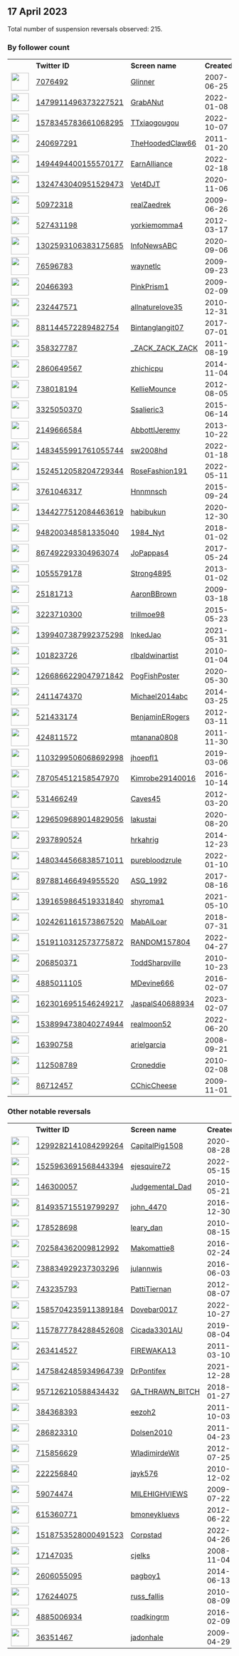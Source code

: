 
## 17 April 2023
Total number of suspension reversals observed: 215.

### By follower count
<table><tr><th></th><th align="left">Twitter ID</th><th align="left">Screen name</th>
<th align="left">Created</th><th align="left">Status</th><th align="left">Suspended</th><th align="left">Followers</th>
<tr><td><a href="https://pbs.twimg.com/profile_images/1275451851920404487/33tfznq2_normal.jpg"><img src="https://pbs.twimg.com/profile_images/1275451851920404487/33tfznq2_normal.jpg" width="40px" height="40px" align="center"/></a></td><td><a href="https://twitter.com/intent/user?user_id=7076492">7076492</a></td><td><a href="https://twitter.com/Glinner">Glinner</a></td><td>2007-06-25</td><td align="center"></td><td>2023-04-16</td><td>550090</td></tr>
<tr><td><a href="https://pbs.twimg.com/profile_images/1657775856121532417/aGFMyqtv_normal.jpg"><img src="https://pbs.twimg.com/profile_images/1657775856121532417/aGFMyqtv_normal.jpg" width="40px" height="40px" align="center"/></a></td><td><a href="https://twitter.com/intent/user?user_id=1479911496373227521">1479911496373227521</a></td><td><a href="https://twitter.com/GrabANut">GrabANut</a></td><td>2022-01-08</td><td align="center"></td><td>2022-12-01</td><td>205285</td></tr>
<tr><td><a href="https://pbs.twimg.com/profile_images/1631658448537681921/iXQFj6B9_normal.jpg"><img src="https://pbs.twimg.com/profile_images/1631658448537681921/iXQFj6B9_normal.jpg" width="40px" height="40px" align="center"/></a></td><td><a href="https://twitter.com/intent/user?user_id=1578345783661068295">1578345783661068295</a></td><td><a href="https://twitter.com/TTxiaogougou">TTxiaogougou</a></td><td>2022-10-07</td><td align="center"></td><td>2023-04-02</td><td>152538</td></tr>
<tr><td><a href="https://pbs.twimg.com/profile_images/1648014505073319965/V9YfGTsQ_normal.jpg"><img src="https://pbs.twimg.com/profile_images/1648014505073319965/V9YfGTsQ_normal.jpg" width="40px" height="40px" align="center"/></a></td><td><a href="https://twitter.com/intent/user?user_id=240697291">240697291</a></td><td><a href="https://twitter.com/TheHoodedClaw66">TheHoodedClaw66</a></td><td>2011-01-20</td><td align="center"></td><td></td><td>69581</td></tr>
<tr><td><a href="https://pbs.twimg.com/profile_images/1575773763454525441/M406Cu47_normal.jpg"><img src="https://pbs.twimg.com/profile_images/1575773763454525441/M406Cu47_normal.jpg" width="40px" height="40px" align="center"/></a></td><td><a href="https://twitter.com/intent/user?user_id=1494494400155570177">1494494400155570177</a></td><td><a href="https://twitter.com/EarnAlliance">EarnAlliance</a></td><td>2022-02-18</td><td align="center"></td><td>2023-04-10</td><td>48713</td></tr>
<tr><td><a href="https://pbs.twimg.com/profile_images/1648138687069265921/wSJo4lCe_normal.jpg"><img src="https://pbs.twimg.com/profile_images/1648138687069265921/wSJo4lCe_normal.jpg" width="40px" height="40px" align="center"/></a></td><td><a href="https://twitter.com/intent/user?user_id=1324743040951529473">1324743040951529473</a></td><td><a href="https://twitter.com/Vet4DJT">Vet4DJT</a></td><td>2020-11-06</td><td align="center"></td><td>2022-02-15</td><td>38329</td></tr>
<tr><td><a href="https://pbs.twimg.com/profile_images/1659545338875895808/s2mwWC5Q_normal.jpg"><img src="https://pbs.twimg.com/profile_images/1659545338875895808/s2mwWC5Q_normal.jpg" width="40px" height="40px" align="center"/></a></td><td><a href="https://twitter.com/intent/user?user_id=50972318">50972318</a></td><td><a href="https://twitter.com/realZaedrek">realZaedrek</a></td><td>2009-06-26</td><td align="center"></td><td>2022-11-26</td><td>26867</td></tr>
<tr><td><a href="https://pbs.twimg.com/profile_images/1647684630533816323/yIl5kkh2_normal.jpg"><img src="https://pbs.twimg.com/profile_images/1647684630533816323/yIl5kkh2_normal.jpg" width="40px" height="40px" align="center"/></a></td><td><a href="https://twitter.com/intent/user?user_id=527431198">527431198</a></td><td><a href="https://twitter.com/yorkiemomma4">yorkiemomma4</a></td><td>2012-03-17</td><td align="center"></td><td></td><td>15611</td></tr>
<tr><td><a href="https://pbs.twimg.com/profile_images/1378792565118541826/J9tmN2eE_normal.png"><img src="https://pbs.twimg.com/profile_images/1378792565118541826/J9tmN2eE_normal.png" width="40px" height="40px" align="center"/></a></td><td><a href="https://twitter.com/intent/user?user_id=1302593106383175685">1302593106383175685</a></td><td><a href="https://twitter.com/InfoNewsABC">InfoNewsABC</a></td><td>2020-09-06</td><td align="center"></td><td></td><td>10727</td></tr>
<tr><td><a href="https://pbs.twimg.com/profile_images/1657852214545719297/Tg1OmrMS_normal.jpg"><img src="https://pbs.twimg.com/profile_images/1657852214545719297/Tg1OmrMS_normal.jpg" width="40px" height="40px" align="center"/></a></td><td><a href="https://twitter.com/intent/user?user_id=76596783">76596783</a></td><td><a href="https://twitter.com/waynetlc">waynetlc</a></td><td>2009-09-23</td><td align="center"></td><td>2022-04-28</td><td>8022</td></tr>
<tr><td><a href="https://pbs.twimg.com/profile_images/1165377372708884483/IQY2MjB6_normal.jpg"><img src="https://pbs.twimg.com/profile_images/1165377372708884483/IQY2MjB6_normal.jpg" width="40px" height="40px" align="center"/></a></td><td><a href="https://twitter.com/intent/user?user_id=20466393">20466393</a></td><td><a href="https://twitter.com/PinkPrism1">PinkPrism1</a></td><td>2009-02-09</td><td align="center"></td><td>2023-04-15</td><td>7943</td></tr>
<tr><td><a href="https://pbs.twimg.com/profile_images/818232683822125056/ZpB4wz7U_normal.jpg"><img src="https://pbs.twimg.com/profile_images/818232683822125056/ZpB4wz7U_normal.jpg" width="40px" height="40px" align="center"/></a></td><td><a href="https://twitter.com/intent/user?user_id=232447571">232447571</a></td><td><a href="https://twitter.com/allnaturelove35">allnaturelove35</a></td><td>2010-12-31</td><td align="center"></td><td>2023-04-06</td><td>6514</td></tr>
<tr><td><a href="https://pbs.twimg.com/profile_images/1662351381347590144/opQDrBvj_normal.jpg"><img src="https://pbs.twimg.com/profile_images/1662351381347590144/opQDrBvj_normal.jpg" width="40px" height="40px" align="center"/></a></td><td><a href="https://twitter.com/intent/user?user_id=881144572289482754">881144572289482754</a></td><td><a href="https://twitter.com/Bintanglangit07">Bintanglangit07</a></td><td>2017-07-01</td><td align="center"></td><td>2023-04-07</td><td>5852</td></tr>
<tr><td><a href="https://pbs.twimg.com/profile_images/1646943092337942566/pvXZ7rMw_normal.jpg"><img src="https://pbs.twimg.com/profile_images/1646943092337942566/pvXZ7rMw_normal.jpg" width="40px" height="40px" align="center"/></a></td><td><a href="https://twitter.com/intent/user?user_id=358327787">358327787</a></td><td><a href="https://twitter.com/_ZACK_ZACK_ZACK">_ZACK_ZACK_ZACK</a></td><td>2011-08-19</td><td align="center"></td><td>2022-11-14</td><td>5441</td></tr>
<tr><td><a href="https://pbs.twimg.com/profile_images/1643256617553776640/ipd14fwn_normal.jpg"><img src="https://pbs.twimg.com/profile_images/1643256617553776640/ipd14fwn_normal.jpg" width="40px" height="40px" align="center"/></a></td><td><a href="https://twitter.com/intent/user?user_id=2860649567">2860649567</a></td><td><a href="https://twitter.com/zhichicpu">zhichicpu</a></td><td>2014-11-04</td><td align="center"></td><td>2023-03-21</td><td>4447</td></tr>
<tr><td><a href="https://pbs.twimg.com/profile_images/1647966190415880194/7q0PM3fQ_normal.jpg"><img src="https://pbs.twimg.com/profile_images/1647966190415880194/7q0PM3fQ_normal.jpg" width="40px" height="40px" align="center"/></a></td><td><a href="https://twitter.com/intent/user?user_id=738018194">738018194</a></td><td><a href="https://twitter.com/KellieMounce">KellieMounce</a></td><td>2012-08-05</td><td align="center"></td><td>2023-04-06</td><td>4246</td></tr>
<tr><td><a href="https://pbs.twimg.com/profile_images/1369987775127302148/I3DM0Vgm_normal.jpg"><img src="https://pbs.twimg.com/profile_images/1369987775127302148/I3DM0Vgm_normal.jpg" width="40px" height="40px" align="center"/></a></td><td><a href="https://twitter.com/intent/user?user_id=3325050370">3325050370</a></td><td><a href="https://twitter.com/Ssalieric3">Ssalieric3</a></td><td>2015-06-14</td><td align="center"></td><td>2023-02-04</td><td>4105</td></tr>
<tr><td><a href="https://pbs.twimg.com/profile_images/1340009760599490561/GxclhvFN_normal.jpg"><img src="https://pbs.twimg.com/profile_images/1340009760599490561/GxclhvFN_normal.jpg" width="40px" height="40px" align="center"/></a></td><td><a href="https://twitter.com/intent/user?user_id=2149666584">2149666584</a></td><td><a href="https://twitter.com/AbbottlJeremy">AbbottlJeremy</a></td><td>2013-10-22</td><td align="center"></td><td></td><td>3562</td></tr>
<tr><td><a href="https://pbs.twimg.com/profile_images/1638382081171488768/qDAPUwvy_normal.jpg"><img src="https://pbs.twimg.com/profile_images/1638382081171488768/qDAPUwvy_normal.jpg" width="40px" height="40px" align="center"/></a></td><td><a href="https://twitter.com/intent/user?user_id=1483455991761055744">1483455991761055744</a></td><td><a href="https://twitter.com/sw2008hd">sw2008hd</a></td><td>2022-01-18</td><td align="center"></td><td>2023-03-24</td><td>3549</td></tr>
<tr><td><a href="https://pbs.twimg.com/profile_images/1524534897351794688/XZk26tWM_normal.jpg"><img src="https://pbs.twimg.com/profile_images/1524534897351794688/XZk26tWM_normal.jpg" width="40px" height="40px" align="center"/></a></td><td><a href="https://twitter.com/intent/user?user_id=1524512058204729344">1524512058204729344</a></td><td><a href="https://twitter.com/RoseFashion191">RoseFashion191</a></td><td>2022-05-11</td><td align="center"></td><td>2023-03-30</td><td>3387</td></tr>
<tr><td><a href="https://pbs.twimg.com/profile_images/1154374769254510593/FqKAjWFY_normal.jpg"><img src="https://pbs.twimg.com/profile_images/1154374769254510593/FqKAjWFY_normal.jpg" width="40px" height="40px" align="center"/></a></td><td><a href="https://twitter.com/intent/user?user_id=3761046317">3761046317</a></td><td><a href="https://twitter.com/Hnnmnsch">Hnnmnsch</a></td><td>2015-09-24</td><td align="center"></td><td></td><td>3104</td></tr>
<tr><td><a href="https://pbs.twimg.com/profile_images/1648998564566298625/k60lxQjV_normal.jpg"><img src="https://pbs.twimg.com/profile_images/1648998564566298625/k60lxQjV_normal.jpg" width="40px" height="40px" align="center"/></a></td><td><a href="https://twitter.com/intent/user?user_id=1344277512084463619">1344277512084463619</a></td><td><a href="https://twitter.com/habibukun">habibukun</a></td><td>2020-12-30</td><td align="center"></td><td>2022-12-24</td><td>2590</td></tr>
<tr><td><a href="https://pbs.twimg.com/profile_images/1257625063563689984/QJwbPXWg_normal.jpg"><img src="https://pbs.twimg.com/profile_images/1257625063563689984/QJwbPXWg_normal.jpg" width="40px" height="40px" align="center"/></a></td><td><a href="https://twitter.com/intent/user?user_id=948200348581335040">948200348581335040</a></td><td><a href="https://twitter.com/1984_Nyt">1984_Nyt</a></td><td>2018-01-02</td><td align="center">🚫</td><td>2023-04-12</td><td>2575</td></tr>
<tr><td><a href="https://pbs.twimg.com/profile_images/1218264740771901447/D0HFhTZR_normal.jpg"><img src="https://pbs.twimg.com/profile_images/1218264740771901447/D0HFhTZR_normal.jpg" width="40px" height="40px" align="center"/></a></td><td><a href="https://twitter.com/intent/user?user_id=867492293304963074">867492293304963074</a></td><td><a href="https://twitter.com/JoPappas4">JoPappas4</a></td><td>2017-05-24</td><td align="center"></td><td></td><td>2490</td></tr>
<tr><td><a href="https://pbs.twimg.com/profile_images/1432511938421039106/W6UOBJyY_normal.jpg"><img src="https://pbs.twimg.com/profile_images/1432511938421039106/W6UOBJyY_normal.jpg" width="40px" height="40px" align="center"/></a></td><td><a href="https://twitter.com/intent/user?user_id=1055579178">1055579178</a></td><td><a href="https://twitter.com/Strong4895">Strong4895</a></td><td>2013-01-02</td><td align="center"></td><td>2023-04-14</td><td>2486</td></tr>
<tr><td><a href="https://pbs.twimg.com/profile_images/474074398157053952/6NK4sETh_normal.jpeg"><img src="https://pbs.twimg.com/profile_images/474074398157053952/6NK4sETh_normal.jpeg" width="40px" height="40px" align="center"/></a></td><td><a href="https://twitter.com/intent/user?user_id=25181713">25181713</a></td><td><a href="https://twitter.com/AaronBBrown">AaronBBrown</a></td><td>2009-03-18</td><td align="center"></td><td></td><td>2299</td></tr>
<tr><td><a href="https://pbs.twimg.com/profile_images/1658983056970067972/PHMevoVa_normal.jpg"><img src="https://pbs.twimg.com/profile_images/1658983056970067972/PHMevoVa_normal.jpg" width="40px" height="40px" align="center"/></a></td><td><a href="https://twitter.com/intent/user?user_id=3223710300">3223710300</a></td><td><a href="https://twitter.com/trillmoe98">trillmoe98</a></td><td>2015-05-23</td><td align="center"></td><td>2022-05-24</td><td>2144</td></tr>
<tr><td><a href="https://pbs.twimg.com/profile_images/1646137780085325825/nkb_8ab7_normal.jpg"><img src="https://pbs.twimg.com/profile_images/1646137780085325825/nkb_8ab7_normal.jpg" width="40px" height="40px" align="center"/></a></td><td><a href="https://twitter.com/intent/user?user_id=1399407387992375298">1399407387992375298</a></td><td><a href="https://twitter.com/lnkedJao">lnkedJao</a></td><td>2021-05-31</td><td align="center"></td><td>2022-06-17</td><td>2142</td></tr>
<tr><td><a href="https://pbs.twimg.com/profile_images/632270696/R.L.BaldwinMurals_normal.jpg"><img src="https://pbs.twimg.com/profile_images/632270696/R.L.BaldwinMurals_normal.jpg" width="40px" height="40px" align="center"/></a></td><td><a href="https://twitter.com/intent/user?user_id=101823726">101823726</a></td><td><a href="https://twitter.com/rlbaldwinartist">rlbaldwinartist</a></td><td>2010-01-04</td><td align="center"></td><td></td><td>2123</td></tr>
<tr><td><a href="https://pbs.twimg.com/profile_images/1543575454640209920/qJpJev4W_normal.png"><img src="https://pbs.twimg.com/profile_images/1543575454640209920/qJpJev4W_normal.png" width="40px" height="40px" align="center"/></a></td><td><a href="https://twitter.com/intent/user?user_id=1266866229047971842">1266866229047971842</a></td><td><a href="https://twitter.com/PogFishPoster">PogFishPoster</a></td><td>2020-05-30</td><td align="center"></td><td>2023-03-23</td><td>2041</td></tr>
<tr><td><a href="https://pbs.twimg.com/profile_images/1108109326588301312/OXmf0gKM_normal.png"><img src="https://pbs.twimg.com/profile_images/1108109326588301312/OXmf0gKM_normal.png" width="40px" height="40px" align="center"/></a></td><td><a href="https://twitter.com/intent/user?user_id=2411474370">2411474370</a></td><td><a href="https://twitter.com/Michael2014abc">Michael2014abc</a></td><td>2014-03-25</td><td align="center"></td><td></td><td>1956</td></tr>
<tr><td><a href="https://pbs.twimg.com/profile_images/1449496695092428806/lD2eoyTD_normal.jpg"><img src="https://pbs.twimg.com/profile_images/1449496695092428806/lD2eoyTD_normal.jpg" width="40px" height="40px" align="center"/></a></td><td><a href="https://twitter.com/intent/user?user_id=521433174">521433174</a></td><td><a href="https://twitter.com/BenjaminERogers">BenjaminERogers</a></td><td>2012-03-11</td><td align="center"></td><td>2022-05-17</td><td>1778</td></tr>
<tr><td><a href="https://pbs.twimg.com/profile_images/1712458895/marty_normal.jpg"><img src="https://pbs.twimg.com/profile_images/1712458895/marty_normal.jpg" width="40px" height="40px" align="center"/></a></td><td><a href="https://twitter.com/intent/user?user_id=424811572">424811572</a></td><td><a href="https://twitter.com/mtanana0808">mtanana0808</a></td><td>2011-11-30</td><td align="center"></td><td></td><td>1690</td></tr>
<tr><td><a href="https://pbs.twimg.com/profile_images/1152386739505442822/D4m6Scth_normal.jpg"><img src="https://pbs.twimg.com/profile_images/1152386739505442822/D4m6Scth_normal.jpg" width="40px" height="40px" align="center"/></a></td><td><a href="https://twitter.com/intent/user?user_id=1103299506068692998">1103299506068692998</a></td><td><a href="https://twitter.com/jhoepfl1">jhoepfl1</a></td><td>2019-03-06</td><td align="center"></td><td></td><td>1648</td></tr>
<tr><td><a href="https://pbs.twimg.com/profile_images/819754070688698368/FRYWkFWu_normal.jpg"><img src="https://pbs.twimg.com/profile_images/819754070688698368/FRYWkFWu_normal.jpg" width="40px" height="40px" align="center"/></a></td><td><a href="https://twitter.com/intent/user?user_id=787054512158547970">787054512158547970</a></td><td><a href="https://twitter.com/Kimrobe29140016">Kimrobe29140016</a></td><td>2016-10-14</td><td align="center">👋</td><td></td><td>1636</td></tr>
<tr><td><a href="https://pbs.twimg.com/profile_images/1099532041262120960/PVbrttAd_normal.jpg"><img src="https://pbs.twimg.com/profile_images/1099532041262120960/PVbrttAd_normal.jpg" width="40px" height="40px" align="center"/></a></td><td><a href="https://twitter.com/intent/user?user_id=531466249">531466249</a></td><td><a href="https://twitter.com/Caves45">Caves45</a></td><td>2012-03-20</td><td align="center"></td><td></td><td>1626</td></tr>
<tr><td><a href="https://pbs.twimg.com/profile_images/1664466328844136450/2GccNfqb_normal.jpg"><img src="https://pbs.twimg.com/profile_images/1664466328844136450/2GccNfqb_normal.jpg" width="40px" height="40px" align="center"/></a></td><td><a href="https://twitter.com/intent/user?user_id=1296509689014829056">1296509689014829056</a></td><td><a href="https://twitter.com/lakustai">lakustai</a></td><td>2020-08-20</td><td align="center"></td><td>2023-03-19</td><td>1411</td></tr>
<tr><td><a href="https://pbs.twimg.com/profile_images/1544331083155705861/M2lAg6GA_normal.jpg"><img src="https://pbs.twimg.com/profile_images/1544331083155705861/M2lAg6GA_normal.jpg" width="40px" height="40px" align="center"/></a></td><td><a href="https://twitter.com/intent/user?user_id=2937890524">2937890524</a></td><td><a href="https://twitter.com/hrkahrig">hrkahrig</a></td><td>2014-12-23</td><td align="center"></td><td>2023-04-14</td><td>1389</td></tr>
<tr><td><a href="https://pbs.twimg.com/profile_images/1594044871056162817/aqCIV1y5_normal.jpg"><img src="https://pbs.twimg.com/profile_images/1594044871056162817/aqCIV1y5_normal.jpg" width="40px" height="40px" align="center"/></a></td><td><a href="https://twitter.com/intent/user?user_id=1480344566838571011">1480344566838571011</a></td><td><a href="https://twitter.com/purebloodzrule">purebloodzrule</a></td><td>2022-01-10</td><td align="center"></td><td>2022-12-14</td><td>1359</td></tr>
<tr><td><a href="https://pbs.twimg.com/profile_images/1659443146542006276/FaW_MZnc_normal.jpg"><img src="https://pbs.twimg.com/profile_images/1659443146542006276/FaW_MZnc_normal.jpg" width="40px" height="40px" align="center"/></a></td><td><a href="https://twitter.com/intent/user?user_id=897881466494955520">897881466494955520</a></td><td><a href="https://twitter.com/ASG_1992">ASG_1992</a></td><td>2017-08-16</td><td align="center"></td><td>2023-03-28</td><td>1163</td></tr>
<tr><td><a href="https://pbs.twimg.com/profile_images/1651516473465090048/gtiE3gto_normal.jpg"><img src="https://pbs.twimg.com/profile_images/1651516473465090048/gtiE3gto_normal.jpg" width="40px" height="40px" align="center"/></a></td><td><a href="https://twitter.com/intent/user?user_id=1391659864519331840">1391659864519331840</a></td><td><a href="https://twitter.com/shyroma1">shyroma1</a></td><td>2021-05-10</td><td align="center"></td><td>2022-06-08</td><td>1141</td></tr>
<tr><td><a href="https://pbs.twimg.com/profile_images/1223495717118971905/d0Gym0ck_normal.jpg"><img src="https://pbs.twimg.com/profile_images/1223495717118971905/d0Gym0ck_normal.jpg" width="40px" height="40px" align="center"/></a></td><td><a href="https://twitter.com/intent/user?user_id=1024261161573867520">1024261161573867520</a></td><td><a href="https://twitter.com/MabAlLoar">MabAlLoar</a></td><td>2018-07-31</td><td align="center"></td><td>2023-04-09</td><td>1011</td></tr>
<tr><td><a href="https://pbs.twimg.com/profile_images/1614263699031883776/J3CcE_DY_normal.jpg"><img src="https://pbs.twimg.com/profile_images/1614263699031883776/J3CcE_DY_normal.jpg" width="40px" height="40px" align="center"/></a></td><td><a href="https://twitter.com/intent/user?user_id=1519110312573775872">1519110312573775872</a></td><td><a href="https://twitter.com/RANDOM157804">RANDOM157804</a></td><td>2022-04-27</td><td align="center"></td><td>2023-03-21</td><td>965</td></tr>
<tr><td><a href="https://pbs.twimg.com/profile_images/1646930947084787726/__rPC_Ms_normal.jpg"><img src="https://pbs.twimg.com/profile_images/1646930947084787726/__rPC_Ms_normal.jpg" width="40px" height="40px" align="center"/></a></td><td><a href="https://twitter.com/intent/user?user_id=206850371">206850371</a></td><td><a href="https://twitter.com/ToddSharpville">ToddSharpville</a></td><td>2010-10-23</td><td align="center"></td><td>2022-03-09</td><td>942</td></tr>
<tr><td><a href="https://abs.twimg.com/sticky/default_profile_images/default_profile_normal.png"><img src="https://abs.twimg.com/sticky/default_profile_images/default_profile_normal.png" width="40px" height="40px" align="center"/></a></td><td><a href="https://twitter.com/intent/user?user_id=4885011105">4885011105</a></td><td><a href="https://twitter.com/MDevine666">MDevine666</a></td><td>2016-02-07</td><td align="center"></td><td>2023-04-13</td><td>914</td></tr>
<tr><td><a href="https://pbs.twimg.com/profile_images/1664210261165871106/ZDQ9u1Zt_normal.jpg"><img src="https://pbs.twimg.com/profile_images/1664210261165871106/ZDQ9u1Zt_normal.jpg" width="40px" height="40px" align="center"/></a></td><td><a href="https://twitter.com/intent/user?user_id=1623016951546249217">1623016951546249217</a></td><td><a href="https://twitter.com/JaspalS40688934">JaspalS40688934</a></td><td>2023-02-07</td><td align="center"></td><td>2023-04-08</td><td>891</td></tr>
<tr><td><a href="https://pbs.twimg.com/profile_images/1538995181378277376/OrQZop0C_normal.jpg"><img src="https://pbs.twimg.com/profile_images/1538995181378277376/OrQZop0C_normal.jpg" width="40px" height="40px" align="center"/></a></td><td><a href="https://twitter.com/intent/user?user_id=1538994738040274944">1538994738040274944</a></td><td><a href="https://twitter.com/realmoon52">realmoon52</a></td><td>2022-06-20</td><td align="center"></td><td>2023-01-01</td><td>871</td></tr>
<tr><td><a href="https://pbs.twimg.com/profile_images/1531465377141628929/_LBrzu4R_normal.jpg"><img src="https://pbs.twimg.com/profile_images/1531465377141628929/_LBrzu4R_normal.jpg" width="40px" height="40px" align="center"/></a></td><td><a href="https://twitter.com/intent/user?user_id=16390758">16390758</a></td><td><a href="https://twitter.com/arielgarcia">arielgarcia</a></td><td>2008-09-21</td><td align="center"></td><td>2022-07-18</td><td>824</td></tr>
<tr><td><a href="https://pbs.twimg.com/profile_images/1538553085940748289/VtBiYFyC_normal.jpg"><img src="https://pbs.twimg.com/profile_images/1538553085940748289/VtBiYFyC_normal.jpg" width="40px" height="40px" align="center"/></a></td><td><a href="https://twitter.com/intent/user?user_id=112508789">112508789</a></td><td><a href="https://twitter.com/Croneddie">Croneddie</a></td><td>2010-02-08</td><td align="center">👋</td><td>2023-04-01</td><td>819</td></tr>
<tr><td><a href="https://pbs.twimg.com/profile_images/1468520433637068807/s6bn1CBA_normal.jpg"><img src="https://pbs.twimg.com/profile_images/1468520433637068807/s6bn1CBA_normal.jpg" width="40px" height="40px" align="center"/></a></td><td><a href="https://twitter.com/intent/user?user_id=86712457">86712457</a></td><td><a href="https://twitter.com/CChicCheese">CChicCheese</a></td><td>2009-11-01</td><td align="center"></td><td>2023-04-08</td><td>784</td></tr>
</table>

### Other notable reversals
<table><tr><th></th><th align="left">Twitter ID</th><th align="left">Screen name</th>
<th align="left">Created</th><th align="left">Status</th><th align="left">Suspended</th><th align="left">Followers</th>
<tr><td><a href="https://pbs.twimg.com/profile_images/1351575578164535296/nnJok-We_normal.jpg"><img src="https://pbs.twimg.com/profile_images/1351575578164535296/nnJok-We_normal.jpg" width="40px" height="40px" align="center"/></a></td><td><a href="https://twitter.com/intent/user?user_id=1299282141084299264">1299282141084299264</a></td><td><a href="https://twitter.com/CapitalPig1508">CapitalPig1508</a></td><td>2020-08-28</td><td align="center"></td><td>2022-12-02</td><td>706</td></tr>
<tr><td><a href="https://pbs.twimg.com/profile_images/1544757714764517376/zRtF9bOi_normal.jpg"><img src="https://pbs.twimg.com/profile_images/1544757714764517376/zRtF9bOi_normal.jpg" width="40px" height="40px" align="center"/></a></td><td><a href="https://twitter.com/intent/user?user_id=1525963691568443394">1525963691568443394</a></td><td><a href="https://twitter.com/ejesquire72">ejesquire72</a></td><td>2022-05-15</td><td align="center"></td><td>2022-12-29</td><td>165</td></tr>
<tr><td><a href="https://pbs.twimg.com/profile_images/1657900759307141120/C-Lj4HxR_normal.jpg"><img src="https://pbs.twimg.com/profile_images/1657900759307141120/C-Lj4HxR_normal.jpg" width="40px" height="40px" align="center"/></a></td><td><a href="https://twitter.com/intent/user?user_id=146300057">146300057</a></td><td><a href="https://twitter.com/Judgemental_Dad">Judgemental_Dad</a></td><td>2010-05-21</td><td align="center"></td><td>2022-12-13</td><td>282</td></tr>
<tr><td><a href="https://pbs.twimg.com/profile_images/1043559526803361792/4_Df8MHX_normal.jpg"><img src="https://pbs.twimg.com/profile_images/1043559526803361792/4_Df8MHX_normal.jpg" width="40px" height="40px" align="center"/></a></td><td><a href="https://twitter.com/intent/user?user_id=814935715519799297">814935715519799297</a></td><td><a href="https://twitter.com/john_4470">john_4470</a></td><td>2016-12-30</td><td align="center"></td><td>2023-02-11</td><td>46</td></tr>
<tr><td><a href="https://pbs.twimg.com/profile_images/1648131872436649984/NTO9T-GP_normal.jpg"><img src="https://pbs.twimg.com/profile_images/1648131872436649984/NTO9T-GP_normal.jpg" width="40px" height="40px" align="center"/></a></td><td><a href="https://twitter.com/intent/user?user_id=178528698">178528698</a></td><td><a href="https://twitter.com/leary_dan">leary_dan</a></td><td>2010-08-15</td><td align="center"></td><td>2023-03-27</td><td>232</td></tr>
<tr><td><a href="https://pbs.twimg.com/profile_images/1540086479816462336/nB1qXpO5_normal.jpg"><img src="https://pbs.twimg.com/profile_images/1540086479816462336/nB1qXpO5_normal.jpg" width="40px" height="40px" align="center"/></a></td><td><a href="https://twitter.com/intent/user?user_id=702584362009812992">702584362009812992</a></td><td><a href="https://twitter.com/Makomattie8">Makomattie8</a></td><td>2016-02-24</td><td align="center"></td><td>2023-04-11</td><td>758</td></tr>
<tr><td><a href="https://pbs.twimg.com/profile_images/1645228335335718913/aJl-aw79_normal.jpg"><img src="https://pbs.twimg.com/profile_images/1645228335335718913/aJl-aw79_normal.jpg" width="40px" height="40px" align="center"/></a></td><td><a href="https://twitter.com/intent/user?user_id=738834929237303296">738834929237303296</a></td><td><a href="https://twitter.com/julannwis">julannwis</a></td><td>2016-06-03</td><td align="center"></td><td>2023-04-08</td><td>240</td></tr>
<tr><td><a href="https://pbs.twimg.com/profile_images/1647982083396993026/GNUUecAS_normal.jpg"><img src="https://pbs.twimg.com/profile_images/1647982083396993026/GNUUecAS_normal.jpg" width="40px" height="40px" align="center"/></a></td><td><a href="https://twitter.com/intent/user?user_id=743235793">743235793</a></td><td><a href="https://twitter.com/PattiTiernan">PattiTiernan</a></td><td>2012-08-07</td><td align="center"></td><td>2023-04-08</td><td>43</td></tr>
<tr><td><a href="https://pbs.twimg.com/profile_images/1596333575334346752/4HNGgZNI_normal.jpg"><img src="https://pbs.twimg.com/profile_images/1596333575334346752/4HNGgZNI_normal.jpg" width="40px" height="40px" align="center"/></a></td><td><a href="https://twitter.com/intent/user?user_id=1585704235911389184">1585704235911389184</a></td><td><a href="https://twitter.com/Dovebar0017">Dovebar0017</a></td><td>2022-10-27</td><td align="center"></td><td>2022-12-16</td><td>205</td></tr>
<tr><td><a href="https://pbs.twimg.com/profile_images/1589788687352856576/BuOFNfr9_normal.jpg"><img src="https://pbs.twimg.com/profile_images/1589788687352856576/BuOFNfr9_normal.jpg" width="40px" height="40px" align="center"/></a></td><td><a href="https://twitter.com/intent/user?user_id=1157877784288452608">1157877784288452608</a></td><td><a href="https://twitter.com/Cicada3301AU">Cicada3301AU</a></td><td>2019-08-04</td><td align="center">🔒</td><td>2022-12-10</td><td>280</td></tr>
<tr><td><a href="https://pbs.twimg.com/profile_images/1649405945758339072/EtMSoQ30_normal.jpg"><img src="https://pbs.twimg.com/profile_images/1649405945758339072/EtMSoQ30_normal.jpg" width="40px" height="40px" align="center"/></a></td><td><a href="https://twitter.com/intent/user?user_id=263414527">263414527</a></td><td><a href="https://twitter.com/FIREWAKA13">FIREWAKA13</a></td><td>2011-03-10</td><td align="center"></td><td>2023-04-08</td><td>60</td></tr>
<tr><td><a href="https://pbs.twimg.com/profile_images/1647182505127079937/wzTj0A_m_normal.jpg"><img src="https://pbs.twimg.com/profile_images/1647182505127079937/wzTj0A_m_normal.jpg" width="40px" height="40px" align="center"/></a></td><td><a href="https://twitter.com/intent/user?user_id=1475842485934964739">1475842485934964739</a></td><td><a href="https://twitter.com/DrPontifex">DrPontifex</a></td><td>2021-12-28</td><td align="center"></td><td>2022-11-25</td><td>71</td></tr>
<tr><td><a href="https://pbs.twimg.com/profile_images/1645122838116827136/5LhmSa5z_normal.jpg"><img src="https://pbs.twimg.com/profile_images/1645122838116827136/5LhmSa5z_normal.jpg" width="40px" height="40px" align="center"/></a></td><td><a href="https://twitter.com/intent/user?user_id=957126210588434432">957126210588434432</a></td><td><a href="https://twitter.com/GA_THRAWN_BITCH">GA_THRAWN_BITCH</a></td><td>2018-01-27</td><td align="center"></td><td>2023-04-06</td><td>70</td></tr>
<tr><td><a href="https://pbs.twimg.com/profile_images/1642939654642057236/X0xixdMx_normal.jpg"><img src="https://pbs.twimg.com/profile_images/1642939654642057236/X0xixdMx_normal.jpg" width="40px" height="40px" align="center"/></a></td><td><a href="https://twitter.com/intent/user?user_id=384368393">384368393</a></td><td><a href="https://twitter.com/eezoh2">eezoh2</a></td><td>2011-10-03</td><td align="center"></td><td>2023-04-06</td><td>22</td></tr>
<tr><td><a href="https://pbs.twimg.com/profile_images/1647014738180849665/AJYUeq0g_normal.jpg"><img src="https://pbs.twimg.com/profile_images/1647014738180849665/AJYUeq0g_normal.jpg" width="40px" height="40px" align="center"/></a></td><td><a href="https://twitter.com/intent/user?user_id=286823310">286823310</a></td><td><a href="https://twitter.com/Dolsen2010">Dolsen2010</a></td><td>2011-04-23</td><td align="center">🚫</td><td>2023-04-02</td><td>10</td></tr>
<tr><td><a href="https://pbs.twimg.com/profile_images/1647520233643556864/ptt0hMLB_normal.jpg"><img src="https://pbs.twimg.com/profile_images/1647520233643556864/ptt0hMLB_normal.jpg" width="40px" height="40px" align="center"/></a></td><td><a href="https://twitter.com/intent/user?user_id=715856629">715856629</a></td><td><a href="https://twitter.com/WladimirdeWit">WladimirdeWit</a></td><td>2012-07-25</td><td align="center"></td><td>2023-03-20</td><td>216</td></tr>
<tr><td><a href="https://pbs.twimg.com/profile_images/1641822869716959233/xHgjpuzB_normal.jpg"><img src="https://pbs.twimg.com/profile_images/1641822869716959233/xHgjpuzB_normal.jpg" width="40px" height="40px" align="center"/></a></td><td><a href="https://twitter.com/intent/user?user_id=222256840">222256840</a></td><td><a href="https://twitter.com/jayk576">jayk576</a></td><td>2010-12-02</td><td align="center"></td><td>2023-04-09</td><td>81</td></tr>
<tr><td><a href="https://pbs.twimg.com/profile_images/1479943332587577350/4h0GQPFE_normal.jpg"><img src="https://pbs.twimg.com/profile_images/1479943332587577350/4h0GQPFE_normal.jpg" width="40px" height="40px" align="center"/></a></td><td><a href="https://twitter.com/intent/user?user_id=59074474">59074474</a></td><td><a href="https://twitter.com/MILEHIGHVIEWS">MILEHIGHVIEWS</a></td><td>2009-07-22</td><td align="center"></td><td>2023-03-26</td><td>389</td></tr>
<tr><td><a href="https://pbs.twimg.com/profile_images/1647620677233516550/Gsmqoemj_normal.jpg"><img src="https://pbs.twimg.com/profile_images/1647620677233516550/Gsmqoemj_normal.jpg" width="40px" height="40px" align="center"/></a></td><td><a href="https://twitter.com/intent/user?user_id=615360771">615360771</a></td><td><a href="https://twitter.com/bmoneykluevs">bmoneykluevs</a></td><td>2012-06-22</td><td align="center"></td><td>2023-04-08</td><td>33</td></tr>
<tr><td><a href="https://pbs.twimg.com/profile_images/1518757384021319682/6UpN8eaF_normal.jpg"><img src="https://pbs.twimg.com/profile_images/1518757384021319682/6UpN8eaF_normal.jpg" width="40px" height="40px" align="center"/></a></td><td><a href="https://twitter.com/intent/user?user_id=1518753528000491523">1518753528000491523</a></td><td><a href="https://twitter.com/Corpstad">Corpstad</a></td><td>2022-04-26</td><td align="center"></td><td>2022-12-04</td><td>18</td></tr>
<tr><td><a href="https://pbs.twimg.com/profile_images/256624851/n21403567_31793033_1612_normal.jpg"><img src="https://pbs.twimg.com/profile_images/256624851/n21403567_31793033_1612_normal.jpg" width="40px" height="40px" align="center"/></a></td><td><a href="https://twitter.com/intent/user?user_id=17147035">17147035</a></td><td><a href="https://twitter.com/cjelks">cjelks</a></td><td>2008-11-04</td><td align="center"></td><td>2023-03-23</td><td>131</td></tr>
<tr><td><a href="https://pbs.twimg.com/profile_images/1647842414420193280/hLp73rDU_normal.jpg"><img src="https://pbs.twimg.com/profile_images/1647842414420193280/hLp73rDU_normal.jpg" width="40px" height="40px" align="center"/></a></td><td><a href="https://twitter.com/intent/user?user_id=2606055095">2606055095</a></td><td><a href="https://twitter.com/pagboy1">pagboy1</a></td><td>2014-06-13</td><td align="center">🔒</td><td>2023-04-11</td><td>8</td></tr>
<tr><td><a href="https://pbs.twimg.com/profile_images/1648440914673582080/9phCULvn_normal.jpg"><img src="https://pbs.twimg.com/profile_images/1648440914673582080/9phCULvn_normal.jpg" width="40px" height="40px" align="center"/></a></td><td><a href="https://twitter.com/intent/user?user_id=176244075">176244075</a></td><td><a href="https://twitter.com/russ_fallis">russ_fallis</a></td><td>2010-08-09</td><td align="center"></td><td>2023-04-07</td><td>19</td></tr>
<tr><td><a href="https://pbs.twimg.com/profile_images/1648378846729715731/Suz65qXU_normal.jpg"><img src="https://pbs.twimg.com/profile_images/1648378846729715731/Suz65qXU_normal.jpg" width="40px" height="40px" align="center"/></a></td><td><a href="https://twitter.com/intent/user?user_id=4885006934">4885006934</a></td><td><a href="https://twitter.com/roadkingrm">roadkingrm</a></td><td>2016-02-09</td><td align="center"></td><td>2022-12-21</td><td>44</td></tr>
<tr><td><a href="https://pbs.twimg.com/profile_images/3433317059/edf53b1ad617a8c2768d8cad9fd6c26b_normal.jpeg"><img src="https://pbs.twimg.com/profile_images/3433317059/edf53b1ad617a8c2768d8cad9fd6c26b_normal.jpeg" width="40px" height="40px" align="center"/></a></td><td><a href="https://twitter.com/intent/user?user_id=36351467">36351467</a></td><td><a href="https://twitter.com/jadonhale">jadonhale</a></td><td>2009-04-29</td><td align="center">🔒</td><td>2023-04-08</td><td>11</td></tr>
</table>
